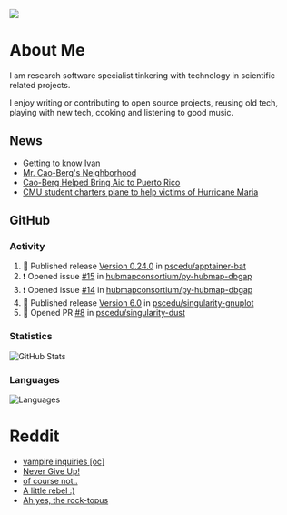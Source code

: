 ![](https://komarev.com/ghpvc/?username=icaoberg)

# About Me
I am research software specialist tinkering with technology in scientific related projects.

I enjoy writing or contributing to open source projects, reusing old tech, playing with new tech, cooking and listening to good music.

## News
* [Getting to know Ivan](https://www.psc.edu/ivan-inside-psc-spotlight-2/)
* [Mr. Cao-Berg's Neighborhood](https://www.cmu.edu/engage/about-us/news/alumni/profile-cao-berg.html)
* [Cao-Berg Helped Bring Aid to Puerto Rico](https://www.cmu.edu/piper/news/archives/2018/february/ivan-cao-berg.html)
* [CMU student charters plane to help victims of Hurricane Maria](http://thetartan.org/2017/10/30/news/puerto-rico-aid)

## GitHub
### Activity
<!--START_SECTION:activity-->
1. 🚀 Published release [Version 0.24.0](https://github.com/pscedu/apptainer-bat/releases/tag/v0.24.0) in [pscedu/apptainer-bat](https://github.com/pscedu/apptainer-bat)
2. ❗ Opened issue [#15](https://github.com/hubmapconsortium/py-hubmap-dbgap/issues/15) in [hubmapconsortium/py-hubmap-dbgap](https://github.com/hubmapconsortium/py-hubmap-dbgap)
3. ❗ Opened issue [#14](https://github.com/hubmapconsortium/py-hubmap-dbgap/issues/14) in [hubmapconsortium/py-hubmap-dbgap](https://github.com/hubmapconsortium/py-hubmap-dbgap)
4. 🚀 Published release [Version 6.0](https://github.com/pscedu/singularity-gnuplot/releases/tag/v6.0) in [pscedu/singularity-gnuplot](https://github.com/pscedu/singularity-gnuplot)
5. 💪 Opened PR [#8](https://github.com/pscedu/singularity-dust/pull/8) in [pscedu/singularity-dust](https://github.com/pscedu/singularity-dust)
<!--END_SECTION:activity-->

### Statistics
![GitHub Stats](https://github-readme-stats.vercel.app/api?username=icaoberg&count_private=true&show_icons=true)

### Languages
![Languages](https://github-readme-stats.vercel.app/api/top-langs/?username=icaoberg&show_icons=true&langs_count=10&hide=HTML,C,CSS,M)

# Reddit
<!-- BLOG-POST-LIST:START -->
- [vampire inquiries [oc]](https://www.reddit.com/r/u_icaoberg/comments/1705gy9/vampire_inquiries_oc/)
- [Never Give Up!](https://www.reddit.com/r/u_icaoberg/comments/13mcab5/never_give_up/)
- [of course not..](https://www.reddit.com/r/u_icaoberg/comments/13mc9h5/of_course_not/)
- [A little rebel :&rpar;](https://www.reddit.com/r/u_icaoberg/comments/13mc6yc/a_little_rebel/)
- [Ah yes, the rock-topus](https://www.reddit.com/r/u_icaoberg/comments/13mc4xk/ah_yes_the_rocktopus/)
<!-- BLOG-POST-LIST:END -->
